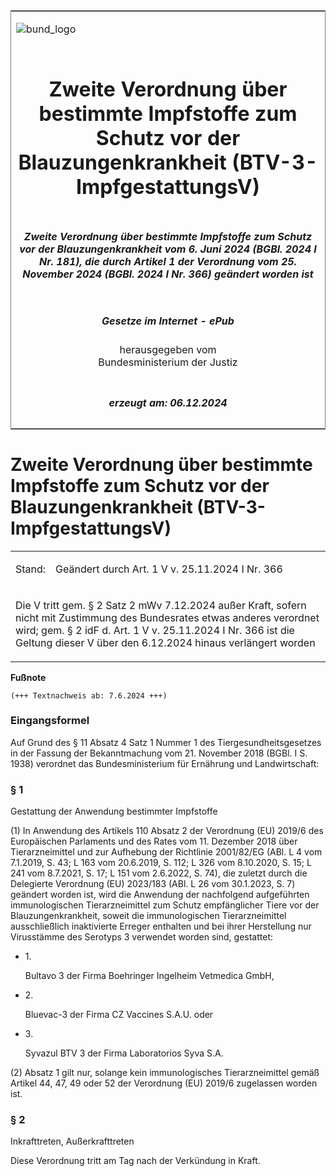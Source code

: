 <span id="DECKBLATT.html"></span>

<table border="0" frame="border" width="100%">

<tr valign="top">

<td align="left">

![bund\_logo](BfJ_2021_Web_de_de.gif)

</td>

<td align="right">

 

</td>

</tr>

<tr align="center" valign="middle">

<td colspan="2">

# Zweite Verordnung über bestimmte Impfstoffe zum Schutz vor der Blauzungenkrankheit (BTV-3-ImpfgestattungsV)

</td>

</tr>

<tr align="center" valign="middle">

<td colspan="2">

##### Zweite Verordnung über bestimmte Impfstoffe zum Schutz vor der Blauzungenkrankheit vom 6. Juni 2024 (BGBl. 2024 I Nr. 181), die durch Artikel 1 der Verordnung vom 25. November 2024 (BGBl. 2024 I Nr. 366) geändert worden ist

</td>

</tr>

<tr align="center" valign="middle">

<td colspan="2">

  
  

##### Gesetze im Internet - ePub  
  
herausgegeben vom  
Bundesministerium der Justiz

</td>

</tr>

<tr align="center" valign="bottom">

<td colspan="2">

  
  

##### erzeugt am: 06.12.2024

</td>

</tr>

</table>

<span id="BJNR0B50A0024.html"></span>

# Zweite Verordnung über bestimmte Impfstoffe zum Schutz vor der Blauzungenkrankheit (BTV-3-ImpfgestattungsV)

<div>

<div class="jnhtml">

<table width="100%">

<colgroup>

<col width="10%">

</col>

<col width="90%">

</col>

</colgroup>

<tr>

<td>

Stand:

</div>

</div>

</td>

<td>

Geändert durch Art. 1 V v. 25.11.2024 I Nr. 366

</td>

</tr>

<tr>

<td colspan="2">

Die V tritt gem. § 2 Satz 2 mWv 7.12.2024 außer Kraft, sofern nicht mit
Zustimmung des Bundesrates etwas anderes verordnet wird; gem. § 2 idF d.
Art. 1 V v. 25.11.2024 I Nr. 366 ist die Geltung dieser V über den
6.12.2024 hinaus verlängert worden

</td>

</tr>

</table>

</div>

</div>

<div>

  
**Fußnote**

<div class="jnhtml">

<div>

<div class="jurAbsatz">

  

    (+++ Textnachweis ab: 7.6.2024 +++) 

</div>

</div>

</div>

</div>

<span id="BJNR0B50A0024BJNE000101119.html"></span>

### Eingangsformel  

<div>

<div class="jnhtml">

<div>

<div class="jurAbsatz">

Auf Grund des § 11 Absatz 4 Satz 1 Nummer 1 des Tiergesundheitsgesetzes
in der Fassung der Bekanntmachung vom 21. November 2018 (BGBl. I S.
1938) verordnet das Bundesministerium für Ernährung und Landwirtschaft:

</div>

</div>

</div>

</div>

<span id="BJNR0B50A0024BJNE000201119.html"></span>

### § 1  
Gestattung der Anwendung bestimmter Impfstoffe

<div>

<div class="jnhtml">

<div>

<div class="jurAbsatz">

(1) In Anwendung des Artikels 110 Absatz 2 der Verordnung (EU) 2019/6
des Europäischen Parlaments und des Rates vom 11. Dezember 2018 über
Tierarzneimittel und zur Aufhebung der Richtlinie 2001/82/EG (ABl. L 4
vom 7.1.2019, S. 43; L 163 vom 20.6.2019, S. 112; L 326 vom 8.10.2020,
S. 15; L 241 vom 8.7.2021, S. 17; L 151 vom 2.6.2022, S. 74), die
zuletzt durch die Delegierte Verordnung (EU) 2023/183 (ABl. L 26 vom
30.1.2023, S. 7) geändert worden ist, wird die Anwendung der nachfolgend
aufgeführten immunologischen Tierarzneimittel zum Schutz empfänglicher
Tiere vor der Blauzungenkrankheit, soweit die immunologischen
Tierarzneimittel ausschließlich inaktivierte Erreger enthalten und bei
ihrer Herstellung nur Virusstämme des Serotyps 3 verwendet worden sind,
gestattet:

  - 1\.
    
    <div>
    
    Bultavo 3 der Firma Boehringer Ingelheim Vetmedica GmbH,
    
    </div>

  - 2\.
    
    <div>
    
    Bluevac-3 der Firma CZ Vaccines S.A.U. oder
    
    </div>

  - 3\.
    
    <div>
    
    Syvazul BTV 3 der Firma Laboratorios Syva S.A.
    
    </div>

</div>

<div class="jurAbsatz">

(2) Absatz 1 gilt nur, solange kein immunologisches Tierarzneimittel
gemäß Artikel 44, 47, 49 oder 52 der Verordnung (EU) 2019/6 zugelassen
worden ist.

</div>

</div>

</div>

</div>

<span id="BJNR0B50A0024BJNE000301119.html"></span>

### § 2  
Inkrafttreten, Außerkrafttreten

<div>

<div class="jnhtml">

<div>

<div class="jurAbsatz">

Diese Verordnung tritt am Tag nach der Verkündung in Kraft.

</div>

</div>

</div>

</div>
